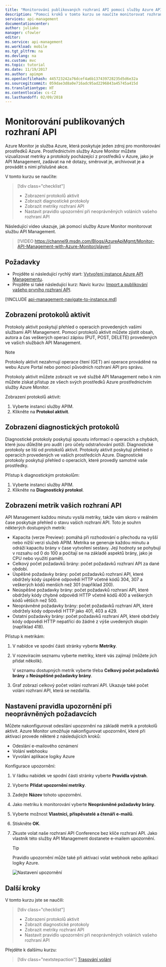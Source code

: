 ```yaml
---
title: "Monitorování publikovaných rozhraní API pomocí služby Azure API Management | Microsoft Docs"
description: "Pomocí kroků v tomto kurzu se naučíte monitorovat rozhraní API pomocí služby Azure API Management."
services: api-management
documentationcenter: 
author: juliako
manager: cfowler
editor: 
ms.service: api-management
ms.workload: mobile
ms.tgt_pltfrm: na
ms.devlang: na
ms.custom: mvc
ms.topic: tutorial
ms.date: 11/19/2017
ms.author: apimpm
ms.openlocfilehash: 445723242a76dcef4a6b137439728235d5d6e32a
ms.sourcegitcommit: 059dae3d8a0e716adc95ad2296843a45745a415d
ms.translationtype: HT
ms.contentlocale: cs-CZ
ms.lasthandoff: 02/09/2018
---
```

# <a name="monitor-published-apis"></a>Monitorování publikovaných rozhraní API

Azure Monitor je služba Azure, která poskytuje jeden zdroj pro monitorování prostředků Azure. Prostřednictvím služby Azure Monitor můžete vizualizovat metriky a protokoly pocházející z prostředků v Azure, jako je API Management, zadávat na ně dotazy, směrovat je, archivovat je a provádět s nimi příslušné akce. 

V tomto kurzu se naučíte:

> [!div class="checklist"]
> * Zobrazení protokolů aktivit
> * Zobrazit diagnostické protokoly
> * Zobrazit metriky rozhraní API 
> * Nastavit pravidlo upozornění při neoprávněných voláních vašeho rozhraní API

Následující video ukazuje, jak pomocí služby Azure Monitor monitorovat službu API Management. 

> [!VIDEO https://channel9.msdn.com/Blogs/AzureApiMgmt/Monitor-API-Management-with-Azure-Monitor/player]
>
>

## <a name="prerequisites"></a>Požadavky

+ Projděte si následující rychlý start: [Vytvoření instance Azure API Managementu](get-started-create-service-instance.md).
+ Projděte si také následující kurz: Navíc kurzu: [Import a publikování vašeho prvního rozhraní API](import-and-publish.md).

[!INCLUDE [api-management-navigate-to-instance.md](../../includes/api-management-navigate-to-instance.md)]

## <a name="diagnostic-logs"></a>Zobrazení protokolů aktivit

Protokoly aktivit poskytují přehled o operacích provedených vašimi službami API Management. Pomocí protokolů aktivit můžete zjistit obsah, autora a čas veškerých operací zápisu (PUT, POST, DELETE) provedených ve vašich službách API Management. 

> [!NOTE]
> Protokoly aktivit nezahrnují operace čtení (GET) ani operace prováděné na webu Azure Portal nebo pomocí původních rozhraní API pro správu.

Protokoly aktivit můžete zobrazit ve své službě API Management nebo k nim můžete získat přístup ze všech svých prostředků Azure prostřednictvím služby Azure Monitor. 

Zobrazení protokolů aktivit:

1. Vyberte instanci služby APIM.
2. Klikněte na **Protokol aktivit**.

## <a name="view-diagnostic-logs"></a>Zobrazení diagnostických protokolů

Diagnostické protokoly poskytují spoustu informací o operacích a chybách, které jsou důležité pro audit i pro účely odstraňování potíží. Diagnostické protokoly se liší od protokolů aktivit. Protokoly aktivit poskytují přehled o operacích provedených ve vašich prostředcích Azure. Diagnostické protokoly poskytují přehled o operacích, které provedly samotné vaše prostředky.

Přístup k diagnostickým protokolům:

1. Vyberte instanci služby APIM.
2. Klikněte na **Diagnostický protokol**.

## <a name="view-metrics-of-your-apis"></a>Zobrazení metrik vašich rozhraní API

API Management každou minutu vysílá metriky, takže vám skoro v reálném čase poskytuje přehled o stavu vašich rozhraní API. Toto je souhrn některých dostupných metrik:

* Kapacita (verze Preview): pomáhá při rozhodování o přechodu na vyšší nebo nižší verzi služeb APIM. Metrika se generuje každou minutu a odráží kapacitu brány v čase vytvoření sestavy. Její hodnoty se pohybují v rozsahu od 0 do 100 a počítají se na základě aspektů brány, jako je CPU nebo využití paměti.
* Celkový počet požadavků brány: počet požadavků rozhraní API za dané období. 
* Úspěšné požadavky brány: počet požadavků rozhraní API, které obdržely kódy úspěšné odpovědi HTTP včetně kódů 304, 307 a veškerých kódů menších než 301 (například 200). 
* Neúspěšné požadavky brány: počet požadavků rozhraní API, které obdržely kódy chybné odpovědi HTTP včetně kódů 400 a veškerých kódů větších než 500.
* Neoprávněné požadavky brány: počet požadavků rozhraní API, které obdržely kódy odpovědi HTTP jako 401, 403 a 429. 
* Ostatní požadavky brány: počet požadavků rozhraní API, které obdržely kódy odpovědi HTTP nepatřící do žádné z výše uvedených skupin (například 418).

Přístup k metrikám:

1. V nabídce ve spodní části stránky vyberte **Metriky**.
2. V rozevíracím seznamu vyberte metriky, které vás zajímají (můžete jich přidat několik). 
    
    V seznamu dostupných metrik vyberte třeba **Celkový počet požadavků brány** a **Neúspěšné požadavky brány**.
3. Graf zobrazí celkový počet volání rozhraní API. Ukazuje také počet volání rozhraní API, která se nezdařila. 

## <a name="set-up-an-alert-rule-for-unauthorized-request"></a>Nastavení pravidla upozornění při neoprávněných požadavcích

Můžete nakonfigurovat odesílání upozornění na základě metrik a protokolů aktivit. Azure Monitor umožňuje nakonfigurovat upozornění, které při aktivaci provede některé z následujících kroků:

* Odeslání e-mailového oznámení
* Volání webhooku
* Vyvolání aplikace logiky Azure

Konfigurace upozornění:

1. V řádku nabídek ve spodní části stránky vyberte **Pravidla výstrah**.
2. Vyberte **Přidat upozornění metriky**.
3. Zadejte **Název** tohoto upozornění.
4. Jako metriku k monitorování vyberte **Neoprávněné požadavky brány**.
5. Vyberte možnost **Vlastníci, přispěvatelé a čtenáři e-mailů**.
6. Stiskněte **OK**.
7. Zkuste volat naše rozhraní API Conference bez klíče rozhraní API. Jako vlastník této služby API Management dostanete e-mailem upozornění. 

    > [!TIP]
    > Pravidlo upozornění může také při aktivaci volat webhook nebo aplikaci logiky Azure.

    ![Nastavení upozornění](./media/api-management-azure-monitor/set-up-alert.png)

## <a name="next-steps"></a>Další kroky

V tomto kurzu jste se naučili:

> [!div class="checklist"]
> * Zobrazení protokolů aktivit
> * Zobrazit diagnostické protokoly
> * Zobrazit metriky rozhraní API 
> * Nastavit pravidlo upozornění při neoprávněných voláních vašeho rozhraní API

Přejděte k dalšímu kurzu:

> [!div class="nextstepaction"]
> [Trasování volání](api-management-howto-api-inspector.md)
